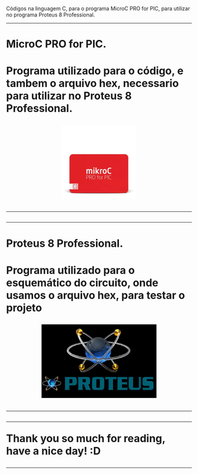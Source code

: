 Códigos na linguagem C, para o programa MicroC PRO for PIC, para utilizar no programa Proteus 8 Professional.

------------------------------------------------------

<h1>MicroC PRO for PIC.<h1>

<p>Programa utilizado para o código, e tambem o arquivo hex, necessario para utilizar no Proteus 8 Professional.<p>

<div align=center>

<img height="200em" src="./img/micro.png">

</div>

------------------------------------------------------



------------------------------------------------------

<h1>Proteus 8 Professional.<h1>

<p>Programa utilizado para o esquemático do circuito, onde usamos o arquivo hex, para testar o projeto<p>

<div align=center>

<img height="200em" src="./img/proteus.png">

</div>

------------------------------------------------------



------------------------------------------------------

Thank you so much for reading, have a nice day! :D

------------------------------------------------------